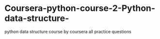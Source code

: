 # Coursera-python-course-2-Python-data-structure-
python data structure course by coursera all practice questions
